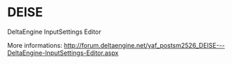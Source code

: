 DEISE
=====

DeltaEngine InputSettings Editor

More informations:
http://forum.deltaengine.net/yaf_postsm2526_DEISE---DeltaEngine-InputSettings-Editor.aspx
